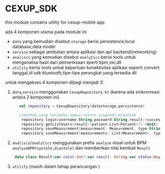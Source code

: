 # CEXUP_SDK
this module contains utility for cexup-mobile app 

ada 4 komponen utama pada module ini

 - `data` yang kemudian disebut `storage` berisi persistence,local database,data model
 - `service` sebagai jembatan antara aplikasi dan api backend(networking)
 - `analisis` yang kemudian disebut `analytics` berisi tools untuk menganalisa hasil dari pemeriksaan sperti bpm,oxi,dll
 - `utility` berisi tools untuk keperluan konektivitas aplikasi seperti convert tanggal,id sdk bluetooth,tipe-tipe perangkat yang tersedia dll

untuk mengakses 4 komponen dibagi menjadi 3:
1. `data`,`service` menggunakan `CexupRepository.kt` (karena ada sinkronisasi antara 2 komponen ini)
   ```kotlin
      val repository = CexupRepository(datastorage,persistence)
   
      //method yang tersedia semua return suspend/coroutine
       repository.login(username:String,password:String,result:(success:Boolean,nurse:Nurse)->Unit)
       repository.getListUsers(result:(patient:List<Patient>?)->Unit)
       repository.saveMeasurement(measurement: Measurement, type:String,result:(success:Boolean,message:String)->Unit)
       repository.saveMeasurement(measurements: List<Measurement>, type:String,result:(success:Boolean,message:String)->Unit)
   ```
2. `analisis`/`analytics` menggunakan prefix `analyze` misal untuk BPM `analyzeBPM(systole,diastole)` dan memberikan nilai kembali `Result`
   ```kotlin
    data class Result(var color:Int?,var result: String,var status:Any?) 
   ```
3. `utility` (masih dalam tahap perancangan )